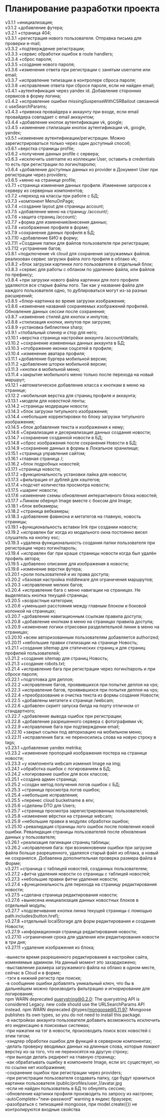 # Планирование разработки проекта

v3.1.1 +инициализация;  
v3.1.2 +добавление футера;  
v3.2.1 +страница 404;  
v3.3.1 +регистрация нового пользователя. Отправка письма для проверки e-mail;  
v3.3.2 +подтверждение регистрации;  
v3.3.3 +сервис обработки ошибок в route handlers;  
v3.3.4 +сброс пароля;  
v3.3.5 +создание нового пароля;  
v3.3.6 +изменения ответа при регистрации с занятым username или email;  
v3.3.7 +исправление типизации в контролере сброса пароля;  
v3.3.8 +исправление ответа при сбросе пароля, если не найден email;  
v3.4.1 +аутентификация через yandex id. Добавление сторонних сервисов в форму логина;  
v3.4.2 +исправление ошибки missingSuspenseWithCSRBailout связанной с useSearchParams;  
v3.4.3 +привязка провайдера к аккаунту при входе, если email провайдера совпадает с email
аккаунтом;  
v3.4.4 +добавление кнопок аутентификации vk, google;  
v3.4.5 +изменение стилизации кнопок аутентификации vk, google, yandex;  
v3.5.1 +изменение аутентификации/регистрации. Можно зарегистрироваться только через один
доступный способ;  
v3.6.1 +верстка страницы profile;  
v3.6.2 +получение данных profile с сервера;  
v3.6.3 +исключить username из коллекции User, оставить в credentials то есть при регистрации по
логин/паролю;  
v3.6.4 +добавление доступных данных из provider в Документ User при регистрации через
providers;  
v3.6.5 +меню на странице profile;  
v3.7.1 +страница изменения данных профиля. Изменение запросов к серверу из серверных
компонентов;  
v3.7.2 +переход на классы при работе с БД;  
v3.7.3 +компонент MenuOnPage;  
v3.7.4 +создание layout для страницы account;  
v3.7.5 +добавление меню на страницу /account/;  
v3.7.6 +защита страниц /account/;  
v3.7.7 +форма для изменения/внесения данных;  
v3.7.8 +изображение профиля в форме;  
v3.7.9 +сохранение данных профиля в БД;  
v3.7.10 +добавление БИО в форму;  
v3.7.11 +Создание папки для файлов пользователя при регистрации;  
v3.7.12 +устранение багов;  
v3.8.1 +подключение vk cloud для сохранения загружаемых файлов. реализован сервис загрузки файла
лого профиля в облако vk;  
v3.8.2 +блок загрузки картинки лого пользователя в отдельный блок;  
v3.8.3 +сервис для работы с облаком по удалению файла, или файлов по префиксу;  
v3.8.4 +при загрузки нового файла картинки для лого профиля удаляются все старые файлы лого. Так
как у название файла для каждого пользователя одно, то дублироваться могут из-за разных
расширений;  
v3.8.5 +блюр-картинка во время загрузки изображения;  
v3.8.6 +изменение названий сохраняемых изображений профилей. Обновление данных сессии после
сохранения;  
v3.8.7 +изменение стилей для кнопок и инпутов;  
v3.8.8 +стилизация кнопки, инпутов при загрузке;  
v3.8.9 +установка библиотеки sharp;  
v3.9.1 +глобальный спинер и стор для него;  
v3.10.1 +верстка страница настройки аккаунта /account/details;  
v3.10.2 +сохранение измененных данных аккаунта в БД;  
v3.10.3 +отображение иконки соцсетей в профиле;  
v3.10.4 +изменение аватара профиля;  
v3.11.1 +добавление бургера мобильной версии;  
v3.11.2 +добавление шторки мобильной версии;  
v3.11.3 +кнопки в мобильной меню;  
v3.11.4 +закрытие мобильного меню только после перехода на новый маршрут;  
v3.12.1 +автоматическое добавление класса к кнопкам в меню на странице;  
v3.12.2 +мобильная верстка для страниц профиля и аккаунта;  
v3.13.1 +модели для новостной ленты;  
v3.14.2 +страницы модерации новости;  
v3.14.3 +блок загрузки титульного изображения;  
v3.14.4 +небольшие корректировки по блоку загрузки титульного изображения;  
v3.14.5 +блок добавления текста и изображения к нему;  
v3.14.6 +Сериализация и десериализация данных создания новости;  
v3.14.7 +сохранение созданной новости в БД;  
v3.14.8 +сброс изображения после сохранения Новости в БД;  
v3.14.9 +сохранение данных в формы в Локальное хранилище;  
v3.15.1 +страница управления сайтом;  
v3.16.1 +главная страница /;  
v3.16.2 +блок подробных новостей;  
v3.17.1 +страница новости;  
v3.17.2 +функциональность установки лайка для новости;  
v3.17.3 +фильтрация от дублей для хэштегов;  
v3.17.4 +подсчет количества просмотра новости;  
v3.17.5 +шаринг новости;  
v3.17.6 +изменение схемы обновления интерактивного блока новостей;  
v3.17.7 +Линком обернул Image вместе с боксом для Image;  
v3.18.1 +блок вебкамеры;  
v3.18.2 +страница вебкамеры;  
v3.18.3 +добавление фавикона и метатегов на главную, новость страницы;  
v3.19.1 +функциональность вставки link при создании новости;  
v3.19.2 +исправлен баг когда из модального окна постоянно висел слушатель на кнопку esc;  
v3.19.3 +удалена функциональность создания папки пользователя при регистрации через
логин/пароль;  
v3.19.4 +исправлен баг при краше страницы новости когда был удалён профиль автора;  
v3.19.5 +добавлено описание для изображения в новости;  
v3.19.6 +изменение верстки футера;  
v3.20.1 +роли пользователей и их права доступа;  
v3.20.2 +базовая настройка middleware для ограничения маршрутов;  
v3.20.3 +исправление мелких багов;  
v3.20.4 +исправление бага с меню навигации на страницах. Не выделялась кнопка текущей
страницы;  
v3.20.5 +возрастные категории;  
v3.20.6 +уменьшил расстояния между главным блоком и боковой колонкой на страницах;  
v3.20.7 +добавление навигационным ссылкам правила доступа;  
v3.20.8 +добавление кнопкам в меню на страницах правила доступа;  
v3.20.9 +изменение логики отрисовки разделительной линии в меню на страницах;  
v3.20.10 +всем авторизованным пользователям добавляется authorized;  
v3.20.11 +небольшие правки стилизации на странице Новость;  
v3.21.1 +создание sitemap для статических страниц и для страниц профилей пользователей;  
v3.21.2 +создание sitemap для страниц Новость;  
v3.21.3 +создание robots.txt;  
v3.21.4 +исправление бага при регистрации через логин/пароль и при сбросе пароля;  
v3.22.1 +подготовка для деплоя;  
v3.22.2 +исправление багов, проявившихся при попытке деплоя на vps;  
v3.22.3 +исправление багов, проявившихся при попытке деплоя на vps;  
v3.22.4 +преобразование и очистка текста из формы создания Новости;  
v3.22.5 +добавлены метатеги к странице /webcam;  
v3.22.6 +добавлен скрипт запуска билда на порту отличном от стандартного;  
v3.22.7 +добавление вывода ошибок при регистрации;  
v3.22.8 +добавление разрешенного сервера с фотографиями vk;  
v3.22.9 +исправление бага при подтверждении email;  
v3.22.10 +закрыл ссылки под авторизацию на мобильном меню;  
v3.22.11 +исправления бага: не переносились слова на новую строку в tags;  
v3.23.1 +добавление yandex metrika;  
v3.23.2 +изменение пропорций изображения постера на странице новости;  
v3.23.3 +у компонента webcam изменил Image на img;  
v3.24.1 +обработка ошибок с логированием в БД;  
v3.24.2 +логирование ошибок для всех классов;  
v3.25.1 +создана админ страница;  
v3.25.2 +создан метод получения логов ошибок с БД;  
v3.25.3 +страница просмотра логов ошибок;  
v3.25.4 +небольшие исправления;  
v3.25.5 +перенес cloud bucketname в env;  
v3.25.6 +сделаны DTO для Users;  
v3.25.7 +страница просмотра зарегистрированных пользователей;  
v3.25.8 +изменение вёрстки на странице webcam;  
v3.25.9 +небольшие правки в модулях обработки ошибок;  
v3.25.10 +ревалидация страницы лого ошибок после появления новой ошибки. Ревалидация страницы
пользователей после обновления данных у пользователя;  
v3.26.1 +реализация пагинации страниц таблицы;  
v3.26.2 +исправления бага: при возникновении ошибки при загрузке файла больше разрешенного,
удалялся старый файл из облака, а новый не сохранялся. Добавлена дополнительная проверка размера
файла в Форме;  
v3.27.1 +страница с таблицей новостей, созданных пользователем;  
v3.27.2 +фитча удаления новости со страницы с таблицей новостей;  
v3.27.3 +небольшие правки фитчи удаления новости;  
v3.27.4 +функциональность для перехода на страницу редактирования новости;  
v3.27.5 +сделана страница редактирования новости;  
v3.27.6 +вынесена инициализация данных новостных блоков в отдельный модуль;  
v3.27.7 +подсвечивание кнопки линка текущей страницы с помощью path.includes(button.href);  
v3.27.8 +отдельный localStorage для форм редактирования и создания Новости;  
v3.27.9 +информационная страница редактирования новости;  
v3.27.10 +ограничения срока для удаления или редактирования новости в три дня;  
v3.27.11 +удаление изображения из блока;

-вынести время разрешенного редактирования в настройки сайта, изменяемые админом. На данный
момент это захардкожено;  
-выставление размера загружаемого файла на облако в одном месте, сейчас в Cloud и в форме;  
-тэги в нижний регистр при поиске;  
-в сообщение ошибки добавлять уникальный ключ, что бы в дальнейшем можно производить фильтрацию
и игнорирование для логирования;  
npm WARN deprecated querystring@0.2.0: The querystring API is considered Legacy. new code should
use the URLSearchParams API instead. npm WARN deprecated @types/mongoose@5.11.97: Mongoose
publishes its own types, so you do not need to install this package.  
-в настройках аккаунта пользователя добавить возможность исключить его индексацию в поисковых
системах;  
-при нажатии на тэг в новости, произоводить поиск всех новостей с этим тэгом;  
-хэндлер обработки ошибок для функций в серверном компонентах;  
-делать проверку вводимых данных на длинные слова, которые ломают верстку из-за того, что не
переносятся на другую строку;  
-при выходе делать редирект на главную страницу;  
-как обрабатывать ошибку в компоненте Image, если src существует, но по ссылке нет
изображения;  
-сохранение ошибок при регистрации через providers;  
-при регистрации пользователя создавать папку, где будут храниться картинки пользователя
/public/profiles/user_1/avatar.jpg  
-если не найден пользователь в БД то обнулять сессию;  
-обновление картинки профиля производить по запросу из настроек;  
-autoComplete="new-password" warning в яндекс браузере;  
-разобраться с типизацией mongoose, при model.create({}) не контролируются входные свойства
